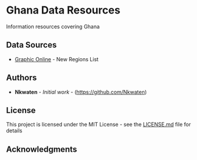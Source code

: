 # Ghana Data Resources

Information resources covering Ghana

## Data Sources

* [Graphic Online](https://www.graphic.com.gh/news/general-news/new-ghana-map-with-16-regional-capitals.html) - New Regions List

## Authors

* **Nkwaten** - *Initial work* - (https://github.com/Nkwaten)


## License

This project is licensed under the MIT License - see the [LICENSE.md](LICENSE.md) file for details

## Acknowledgments


